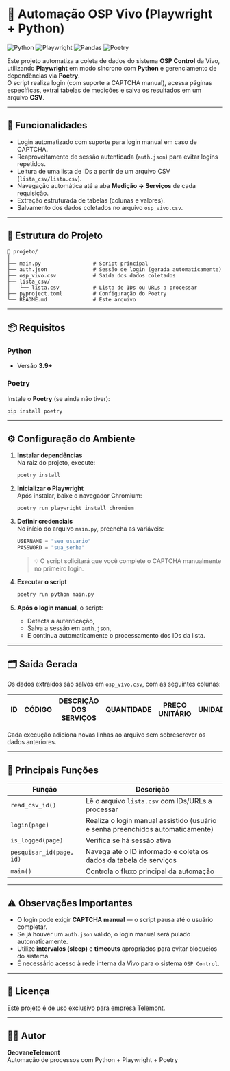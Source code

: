 # 🧠 Automação OSP Vivo (Playwright + Python)

![Python](https://img.shields.io/badge/python-3.13+-blue.svg)
![Playwright](https://img.shields.io/badge/playwright-1.55+-green.svg)
![Pandas](https://img.shields.io/badge/pandas-2.3.3+-red.svg)
![Poetry](https://img.shields.io/badge/Poetry-1.8+-purple.svg)

Este projeto automatiza a coleta de dados do sistema **OSP Control** da Vivo, utilizando **Playwright** em modo síncrono com **Python** e gerenciamento de dependências via **Poetry**.  
O script realiza login (com suporte a CAPTCHA manual), acessa páginas específicas, extrai tabelas de medições e salva os resultados em um arquivo **CSV**.

---

## 🚀 Funcionalidades

- Login automatizado com suporte para login manual em caso de CAPTCHA.  
- Reaproveitamento de sessão autenticada (`auth.json`) para evitar logins repetidos.  
- Leitura de uma lista de IDs a partir de um arquivo CSV (`lista_csv/lista.csv`).  
- Navegação automática até a aba **Medição → Serviços** de cada requisição.  
- Extração estruturada de tabelas (colunas e valores).  
- Salvamento dos dados coletados no arquivo `osp_vivo.csv`.  

---

## 🧩 Estrutura do Projeto

```
📂 projeto/
│
├── main.py                 # Script principal
├── auth.json               # Sessão de login (gerada automaticamente)
├── osp_vivo.csv            # Saída dos dados coletados
├── lista_csv/
│   └── lista.csv           # Lista de IDs ou URLs a processar
├── pyproject.toml          # Configuração do Poetry
└── README.md               # Este arquivo

```

---

## 📦 Requisitos

### Python
- Versão **3.9+**

### Poetry
Instale o **Poetry** (se ainda não tiver):
```bash
pip install poetry
```

---

## ⚙️ Configuração do Ambiente

1. **Instalar dependências**  
   Na raiz do projeto, execute:
   ```bash
   poetry install
   ```

2. **Inicializar o Playwright**  
   Após instalar, baixe o navegador Chromium:
   ```bash
   poetry run playwright install chromium
   ```

3. **Definir credenciais**  
   No início do arquivo `main.py`, preencha as variáveis:
   ```python
   USERNAME = "seu_usuario"
   PASSWORD = "sua_senha"
   ```

   > 💡 O script solicitará que você complete o CAPTCHA manualmente no primeiro login.

4. **Executar o script**
   ```bash
   poetry run python main.py
   ```

5. **Após o login manual**, o script:
   - Detecta a autenticação,
   - Salva a sessão em `auth.json`,
   - E continua automaticamente o processamento dos IDs da lista.

---

## 🗂️ Saída Gerada

Os dados extraídos são salvos em `osp_vivo.csv`, com as seguintes colunas:

| ID | CÓDIGO | DESCRIÇÃO DOS SERVIÇOS | QUANTIDADE | PREÇO UNITÁRIO | UNIDADE | PREÇO TOTAL |
|----|---------|------------------------|-------------|----------------|----------|--------------|

Cada execução adiciona novas linhas ao arquivo sem sobrescrever os dados anteriores.

---

## 🧰 Principais Funções

| Função | Descrição |
|--------|------------|
| `read_csv_id()` | Lê o arquivo `lista.csv` com IDs/URLs a processar |
| `login(page)` | Realiza o login manual assistido (usuário e senha preenchidos automaticamente) |
| `is_logged(page)` | Verifica se há sessão ativa |
| `pesquisar_id(page, id)` | Navega até o ID informado e coleta os dados da tabela de serviços |
| `main()` | Controla o fluxo principal da automação |

---

## ⚠️ Observações Importantes

- O login pode exigir **CAPTCHA manual** — o script pausa até o usuário completar.
- Se já houver um `auth.json` válido, o login manual será pulado automaticamente.
- Utilize **intervalos (sleep)** e **timeouts** apropriados para evitar bloqueios do sistema.
- É necessário acesso à rede interna da Vivo para o sistema `OSP Control`.

---

## 🧾 Licença

Este projeto é de uso exclusivo para empresa Telemont.

---

## 👨‍💻 Autor

**GeovaneTelemont**  
Automação de processos com Python + Playwright + Poetry
